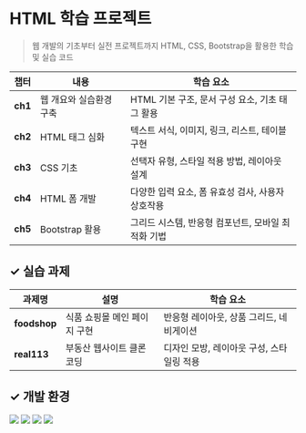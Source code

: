 # HTML 학습 프로젝트
> 웹 개발의 기초부터 실전 프로젝트까지 HTML, CSS, Bootstrap을 활용한 학습 및 실습 코드

| 챕터 | 내용 | 학습 요소 |
|------|------|----------|
| **ch1** | 웹 개요와 실습환경 구축 | HTML 기본 구조, 문서 구성 요소, 기초 태그 활용 |
| **ch2** | HTML 태그 심화 | 텍스트 서식, 이미지, 링크, 리스트, 테이블 구현 |
| **ch3** | CSS 기초 | 선택자 유형, 스타일 적용 방법, 레이아웃 설계 |
| **ch4** | HTML 폼 개발 | 다양한 입력 요소, 폼 유효성 검사, 사용자 상호작용 |
| **ch5** | Bootstrap 활용 | 그리드 시스템, 반응형 컴포넌트, 모바일 최적화 기법 |

## ✓ 실습 과제

| 과제명 | 설명 | 학습 요소 |
|------------|------|----------|
| **foodshop** | 식품 쇼핑몰 메인 페이지 구현 | 반응형 레이아웃, 상품 그리드, 네비게이션 |
| **real113** | 부동산 웹사이트 클론 코딩 | 디자인 모방, 레이아웃 구성, 스타일링 적용|

## ✓ 개발 환경
<div align="left" style="white-space: nowrap;">
<img src="https://img.shields.io/badge/HTML5-E34F26?style=flat-square&logo=html5&logoColor=white" /> <img src="https://img.shields.io/badge/CSS3-1572B6?style=flat-square&logo=css3&logoColor=white" /> <img src="https://img.shields.io/badge/Bootstrap5-7330F9?style=flat-square&logo=bootstrap&logoColor=white" /> <img src="https://img.shields.io/badge/VS_Code-007ACC?style=flat-square&logo=visual-studio-code&logoColor=white" />
</div>
